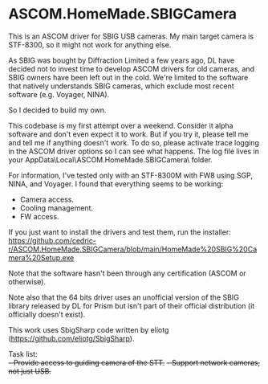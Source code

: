 # ASCOM.HomeMade.SBIGCamera

This is an ASCOM driver for SBIG USB cameras. My main target camera is STF-8300, so it might not work for anything else.

As SBIG was bought by Diffraction Limited a few years ago, DL have decided not to invest time to develop ASCOM drivers for old cameras, and SBIG owners have been left out in the cold. We're limited to the software that natively understands SBIG cameras, which exclude most recent software (e.g. Voyager, NINA).

So I decided to build my own. 

This codebase is my first attempt over a weekend. Consider it alpha software and don't even expect it to work. But if you try it, please tell me and tell me if anything doesn't work. To do so, please activate trace logging in the ASCOM driver options so I can see what happens. The log file lives in your AppData\Local\ASCOM.HomeMade.SBIGCamera\ folder.

For information, I've tested only with an STF-8300M with FW8 using SGP, NINA, and Voyager. I found that everything seems to be working:
- Camera access.
- Cooling management.
- FW access.

If you just want to install the drivers and test them, run the installer: https://github.com/cedric-r/ASCOM.HomeMade.SBIGCamera/blob/main/HomeMade%20SBIG%20Camera%20Setup.exe

Note that the software hasn't been through any certification (ASCOM or otherwise).

Note also that the 64 bits driver uses an unofficial version of the SBIG library released by DL for Prism but isn't part of their official distribution (it officially doesn't exist).

This work uses SbigSharp code written by eliotg (https://github.com/eliotg/SbigSharp).

Task list:<br>
<strike>- Provide access to guiding camera of the STT.</strike>
<strike>- Support network cameras, not just USB.</strike>
